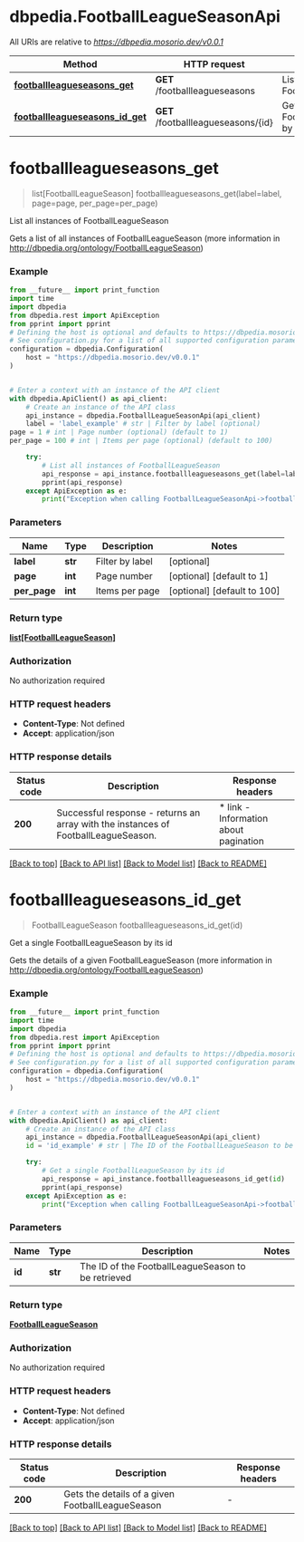 # dbpedia.FootballLeagueSeasonApi

All URIs are relative to *https://dbpedia.mosorio.dev/v0.0.1*

Method | HTTP request | Description
------------- | ------------- | -------------
[**footballleagueseasons_get**](FootballLeagueSeasonApi.md#footballleagueseasons_get) | **GET** /footballleagueseasons | List all instances of FootballLeagueSeason
[**footballleagueseasons_id_get**](FootballLeagueSeasonApi.md#footballleagueseasons_id_get) | **GET** /footballleagueseasons/{id} | Get a single FootballLeagueSeason by its id


# **footballleagueseasons_get**
> list[FootballLeagueSeason] footballleagueseasons_get(label=label, page=page, per_page=per_page)

List all instances of FootballLeagueSeason

Gets a list of all instances of FootballLeagueSeason (more information in http://dbpedia.org/ontology/FootballLeagueSeason)

### Example

```python
from __future__ import print_function
import time
import dbpedia
from dbpedia.rest import ApiException
from pprint import pprint
# Defining the host is optional and defaults to https://dbpedia.mosorio.dev/v0.0.1
# See configuration.py for a list of all supported configuration parameters.
configuration = dbpedia.Configuration(
    host = "https://dbpedia.mosorio.dev/v0.0.1"
)


# Enter a context with an instance of the API client
with dbpedia.ApiClient() as api_client:
    # Create an instance of the API class
    api_instance = dbpedia.FootballLeagueSeasonApi(api_client)
    label = 'label_example' # str | Filter by label (optional)
page = 1 # int | Page number (optional) (default to 1)
per_page = 100 # int | Items per page (optional) (default to 100)

    try:
        # List all instances of FootballLeagueSeason
        api_response = api_instance.footballleagueseasons_get(label=label, page=page, per_page=per_page)
        pprint(api_response)
    except ApiException as e:
        print("Exception when calling FootballLeagueSeasonApi->footballleagueseasons_get: %s\n" % e)
```

### Parameters

Name | Type | Description  | Notes
------------- | ------------- | ------------- | -------------
 **label** | **str**| Filter by label | [optional] 
 **page** | **int**| Page number | [optional] [default to 1]
 **per_page** | **int**| Items per page | [optional] [default to 100]

### Return type

[**list[FootballLeagueSeason]**](FootballLeagueSeason.md)

### Authorization

No authorization required

### HTTP request headers

 - **Content-Type**: Not defined
 - **Accept**: application/json

### HTTP response details
| Status code | Description | Response headers |
|-------------|-------------|------------------|
**200** | Successful response - returns an array with the instances of FootballLeagueSeason. |  * link - Information about pagination <br>  |

[[Back to top]](#) [[Back to API list]](../README.md#documentation-for-api-endpoints) [[Back to Model list]](../README.md#documentation-for-models) [[Back to README]](../README.md)

# **footballleagueseasons_id_get**
> FootballLeagueSeason footballleagueseasons_id_get(id)

Get a single FootballLeagueSeason by its id

Gets the details of a given FootballLeagueSeason (more information in http://dbpedia.org/ontology/FootballLeagueSeason)

### Example

```python
from __future__ import print_function
import time
import dbpedia
from dbpedia.rest import ApiException
from pprint import pprint
# Defining the host is optional and defaults to https://dbpedia.mosorio.dev/v0.0.1
# See configuration.py for a list of all supported configuration parameters.
configuration = dbpedia.Configuration(
    host = "https://dbpedia.mosorio.dev/v0.0.1"
)


# Enter a context with an instance of the API client
with dbpedia.ApiClient() as api_client:
    # Create an instance of the API class
    api_instance = dbpedia.FootballLeagueSeasonApi(api_client)
    id = 'id_example' # str | The ID of the FootballLeagueSeason to be retrieved

    try:
        # Get a single FootballLeagueSeason by its id
        api_response = api_instance.footballleagueseasons_id_get(id)
        pprint(api_response)
    except ApiException as e:
        print("Exception when calling FootballLeagueSeasonApi->footballleagueseasons_id_get: %s\n" % e)
```

### Parameters

Name | Type | Description  | Notes
------------- | ------------- | ------------- | -------------
 **id** | **str**| The ID of the FootballLeagueSeason to be retrieved | 

### Return type

[**FootballLeagueSeason**](FootballLeagueSeason.md)

### Authorization

No authorization required

### HTTP request headers

 - **Content-Type**: Not defined
 - **Accept**: application/json

### HTTP response details
| Status code | Description | Response headers |
|-------------|-------------|------------------|
**200** | Gets the details of a given FootballLeagueSeason |  -  |

[[Back to top]](#) [[Back to API list]](../README.md#documentation-for-api-endpoints) [[Back to Model list]](../README.md#documentation-for-models) [[Back to README]](../README.md)

